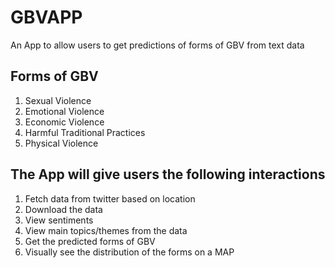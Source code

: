 # GBVAPP
An App to allow users to get predictions of forms of GBV from text data

## Forms of GBV
1. Sexual Violence
2. Emotional Violence
3. Economic Violence
4. Harmful Traditional Practices
5. Physical Violence

## The App will give users the following interactions
1. Fetch data from twitter based on location
2. Download the data
3. View sentiments
4. View main topics/themes from the data
5. Get the predicted forms of GBV
6. Visually see the distribution of the forms on a MAP
